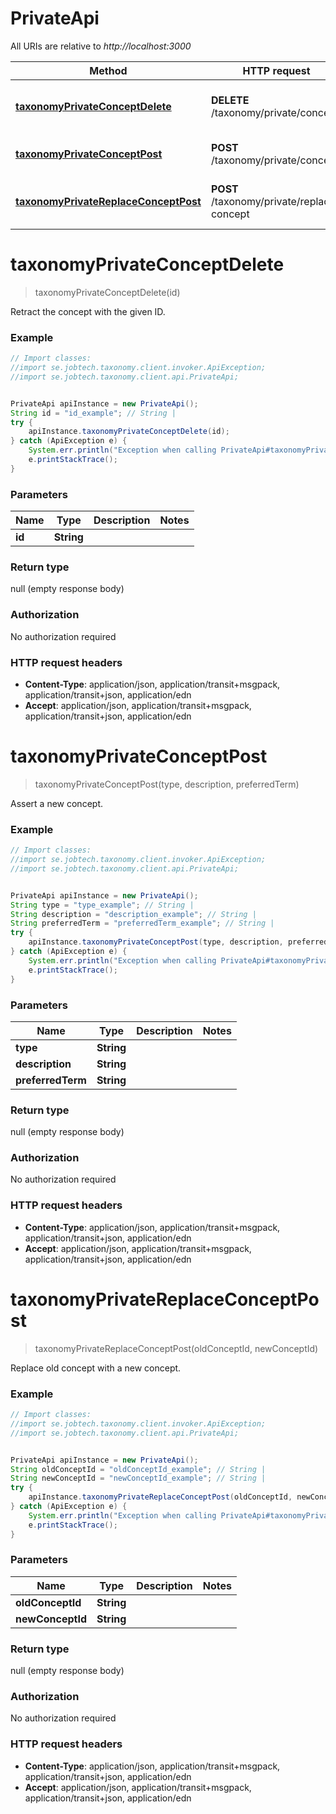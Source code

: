 # PrivateApi

All URIs are relative to *http://localhost:3000*

Method | HTTP request | Description
------------- | ------------- | -------------
[**taxonomyPrivateConceptDelete**](PrivateApi.md#taxonomyPrivateConceptDelete) | **DELETE** /taxonomy/private/concept | Retract the concept with the given ID.
[**taxonomyPrivateConceptPost**](PrivateApi.md#taxonomyPrivateConceptPost) | **POST** /taxonomy/private/concept | Assert a new concept.
[**taxonomyPrivateReplaceConceptPost**](PrivateApi.md#taxonomyPrivateReplaceConceptPost) | **POST** /taxonomy/private/replace-concept | Replace old concept with a new concept.


<a name="taxonomyPrivateConceptDelete"></a>
# **taxonomyPrivateConceptDelete**
> taxonomyPrivateConceptDelete(id)

Retract the concept with the given ID.

### Example
```java
// Import classes:
//import se.jobtech.taxonomy.client.invoker.ApiException;
//import se.jobtech.taxonomy.client.api.PrivateApi;


PrivateApi apiInstance = new PrivateApi();
String id = "id_example"; // String | 
try {
    apiInstance.taxonomyPrivateConceptDelete(id);
} catch (ApiException e) {
    System.err.println("Exception when calling PrivateApi#taxonomyPrivateConceptDelete");
    e.printStackTrace();
}
```

### Parameters

Name | Type | Description  | Notes
------------- | ------------- | ------------- | -------------
 **id** | **String**|  |

### Return type

null (empty response body)

### Authorization

No authorization required

### HTTP request headers

 - **Content-Type**: application/json, application/transit+msgpack, application/transit+json, application/edn
 - **Accept**: application/json, application/transit+msgpack, application/transit+json, application/edn

<a name="taxonomyPrivateConceptPost"></a>
# **taxonomyPrivateConceptPost**
> taxonomyPrivateConceptPost(type, description, preferredTerm)

Assert a new concept.

### Example
```java
// Import classes:
//import se.jobtech.taxonomy.client.invoker.ApiException;
//import se.jobtech.taxonomy.client.api.PrivateApi;


PrivateApi apiInstance = new PrivateApi();
String type = "type_example"; // String | 
String description = "description_example"; // String | 
String preferredTerm = "preferredTerm_example"; // String | 
try {
    apiInstance.taxonomyPrivateConceptPost(type, description, preferredTerm);
} catch (ApiException e) {
    System.err.println("Exception when calling PrivateApi#taxonomyPrivateConceptPost");
    e.printStackTrace();
}
```

### Parameters

Name | Type | Description  | Notes
------------- | ------------- | ------------- | -------------
 **type** | **String**|  |
 **description** | **String**|  |
 **preferredTerm** | **String**|  |

### Return type

null (empty response body)

### Authorization

No authorization required

### HTTP request headers

 - **Content-Type**: application/json, application/transit+msgpack, application/transit+json, application/edn
 - **Accept**: application/json, application/transit+msgpack, application/transit+json, application/edn

<a name="taxonomyPrivateReplaceConceptPost"></a>
# **taxonomyPrivateReplaceConceptPost**
> taxonomyPrivateReplaceConceptPost(oldConceptId, newConceptId)

Replace old concept with a new concept.

### Example
```java
// Import classes:
//import se.jobtech.taxonomy.client.invoker.ApiException;
//import se.jobtech.taxonomy.client.api.PrivateApi;


PrivateApi apiInstance = new PrivateApi();
String oldConceptId = "oldConceptId_example"; // String | 
String newConceptId = "newConceptId_example"; // String | 
try {
    apiInstance.taxonomyPrivateReplaceConceptPost(oldConceptId, newConceptId);
} catch (ApiException e) {
    System.err.println("Exception when calling PrivateApi#taxonomyPrivateReplaceConceptPost");
    e.printStackTrace();
}
```

### Parameters

Name | Type | Description  | Notes
------------- | ------------- | ------------- | -------------
 **oldConceptId** | **String**|  |
 **newConceptId** | **String**|  |

### Return type

null (empty response body)

### Authorization

No authorization required

### HTTP request headers

 - **Content-Type**: application/json, application/transit+msgpack, application/transit+json, application/edn
 - **Accept**: application/json, application/transit+msgpack, application/transit+json, application/edn


